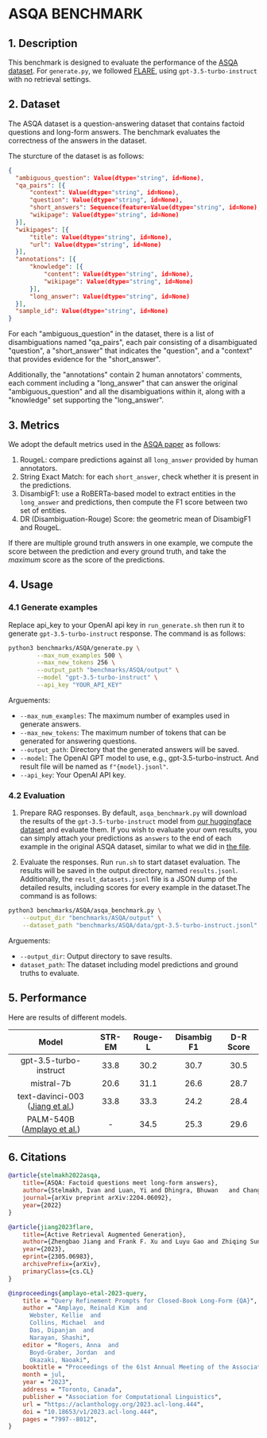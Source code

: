 # ASQA BENCHMARK

## 1. Description

This benchmark is designed to evaluate the performance of the [ASQA dataset](https://huggingface.co/datasets/din0s/asqa). For `generate.py`, we followed [FLARE](https://github.com/jzbjyb/FLARE), using `gpt-3.5-turbo-instruct` with no retrieval settings.

## 2. Dataset

The ASQA dataset is a question-answering dataset that contains factoid questions and long-form answers. The benchmark evaluates the correctness of the answers in the dataset.

The sturcture of the dataset is as follows:
```json
{
  "ambiguous_question": Value(dtype="string", id=None),
  "qa_pairs": [{
      "context": Value(dtype="string", id=None),
      "question": Value(dtype="string", id=None),
      "short_answers": Sequence(feature=Value(dtype="string", id=None), length=-1, id=None),
      "wikipage": Value(dtype="string", id=None)
  }],
  "wikipages": [{
      "title": Value(dtype="string", id=None),
      "url": Value(dtype="string", id=None)
  }],
  "annotations": [{
      "knowledge": [{
          "content": Value(dtype="string", id=None),
          "wikipage": Value(dtype="string", id=None)
      }],
      "long_answer": Value(dtype="string", id=None)
  }],
  "sample_id": Value(dtype="string", id=None)
}
```

For each "ambiguous_question" in the dataset, there is a list of disambiguations named "qa_pairs", each pair consisting of a disambiguated "question", a "short_answer" that indicates the "question", and a "context" that provides evidence for the "short_answer". 

Additionally, the "annotations" contain 2 human annotators' comments, each comment including a "long_answer" that can answer the original "ambiguous_question" and all the disambiguations within it, along with a "knowledge" set supporting the "long_answer".

## 3. Metrics

We adopt the default metrics used in the [ASQA paper](https://aclanthology.org/2022.emnlp-main.566) as follows:

1. RougeL: compare predictions against all `long_answer` provided by human annotators.
2. String Exact Match: for each `short_answer`, check whether it is present in the predictions.
3. DisambigF1: use a RoBERTa-based model to extract entities in the `long_answer` and predictions, then compute the F1 score between two set of entities.
4. DR (Disambiguation-Rouge) Score: the geometric mean of DisambigF1 and RougeL.

If there are multiple ground truth answers in one example, we compute the score between the prediction and every ground truth, and take the *maximum* score as the score of the predictions.

## 4. Usage

### 4.1 Generate examples

Replace api_key to your OpenAI api key in `run_generate.sh` then run it to generate `gpt-3.5-turbo-instruct` response. The command is as follows:

```bash
python3 benchmarks/ASQA/generate.py \
        --max_num_examples 500 \
        --max_new_tokens 256 \
        --output_path "benchmarks/ASQA/output" \
        --model "gpt-3.5-turbo-instruct" \
        --api_key "YOUR_API_KEY" 
```

Arguements:

- `--max_num_examples`: The maximum number of examples used in generate answers.
- `--max_new_tokens`: The maximum number of tokens that can be generated for answering questions.
- `--output_path`: Directory that the generated answers will be saved.
- `--model`: The OpenAI GPT model to use, e.g., gpt-3.5-turbo-instruct. And result file will be named as `f"{model}.jsonl"`.
- `--api_key`: Your OpenAI API key.

### 4.2 Evaluation

1. Prepare RAG responses. By default, `asqa_benchmark.py` will download the results of the `gpt-3.5-turbo-instruct` model from [our huggingface dataset](https://huggingface.co/datasets/golaxy/rag-bench) and evaluate them. If you wish to evaluate your own results, you can simply attach your predictions as `answers` to the end of each example in the original ASQA dataset, similar to what we did in [the file](data\gpt-3.5-turbo-instruct.jsonl).

2. Evaluate the responses. Run `run.sh` to start dataset evaluation. The results will be saved in the output directory, named `results.jsonl`. Additionally, the `result_datasets.jsonl` file is a JSON dump of the detailed results, including scores for every example in the dataset.The command is as follows:

```bash
python3 benchmarks/ASQA/asqa_benchmark.py \
    --output_dir "benchmarks/ASQA/output" \
    --dataset_path "benchmarks/ASQA/data/gpt-3.5-turbo-instruct.jsonl"
```

Arguements:

- `--output_dir`: Output directory to save results.
- `dataset_path`: The dataset including model predictions and ground truths to evaluate.


## 5. Performance

Here are results of different models.

| Model | STR-EM | Rouge-L | Disambig F1 | D-R Score|
|:---:|:---:|:---:|:---:|:---:|
| gpt-3.5-turbo-instruct | 33.8 | 30.2 | 30.7 | 30.5 |
| mistral-7b | 20.6 | 31.1 | 26.6 | 28.7 |
| text-davinci-003 ([Jiang et al.](http://arxiv.org/abs/2305.06983)) | 33.8 | 33.3 | 24.2 | 28.4 |
| PALM-540B ([Amplayo et al.](https://aclanthology.org/2023.acl-long.444))| - | 34.5 | 25.3 | 29.6 |

## 6. Citations

``` bibtex
@article{stelmakh2022asqa,
    title={ASQA: Factoid questions meet long-form answers},
    author={Stelmakh, Ivan and Luan, Yi and Dhingra, Bhuwan   and Chang, Ming-Wei},
    journal={arXiv preprint arXiv:2204.06092},
    year={2022}
}

@article{jiang2023flare,
    title={Active Retrieval Augmented Generation}, 
    author={Zhengbao Jiang and Frank F. Xu and Luyu Gao and Zhiqing Sun and Qian Liu and Jane Dwivedi-Yu and Yiming Yang and Jamie Callan and Graham Neubig},
    year={2023},
    eprint={2305.06983},
    archivePrefix={arXiv},
    primaryClass={cs.CL}
}

@inproceedings{amplayo-etal-2023-query,
    title = "Query Refinement Prompts for Closed-Book Long-Form {QA}",
    author = "Amplayo, Reinald Kim  and
      Webster, Kellie  and
      Collins, Michael  and
      Das, Dipanjan  and
      Narayan, Shashi",
    editor = "Rogers, Anna  and
      Boyd-Graber, Jordan  and
      Okazaki, Naoaki",
    booktitle = "Proceedings of the 61st Annual Meeting of the Association for Computational Linguistics (Volume 1: Long Papers)",
    month = jul,
    year = "2023",
    address = "Toronto, Canada",
    publisher = "Association for Computational Linguistics",
    url = "https://aclanthology.org/2023.acl-long.444",
    doi = "10.18653/v1/2023.acl-long.444",
    pages = "7997--8012",
}
```
